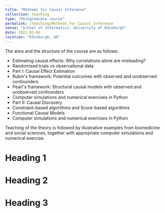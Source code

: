 ```yaml
---
title: "Methods for Causal Inference"
collection: teaching
type: "Postgraduate course"
permalink: /teaching/Methods_for_Causal_Inference
venue: "School of Informatics, University of Edinburgh"
date: 2022-01-01
location: "Edinburgh, UK"
---
```


The aims and the structure of the course are as follows:

- Estimating causal effects: Why correlations alone are misleading?
- Randomised trials vs observational data
- Part I: Causal Effect Estimation
- Rubin's framework: Potential outcomes with observed and unobserved confounders
- Pearl's framework: Structural causal models with observed and unobserved confounders
- Computer simulations and numerical exercises in Python
- Part II: Causal Discovery
- Constraint-based algorithms and Score-based algorithms
- Functional Causal Models
- Computer simulations and numerical exercises in Python

Teaching of the theory is followed by illustrative examples from biomedicine and social sciences, together with appropriate computer simulations and numerical exercise.

Heading 1
======

Heading 2
======

Heading 3
======
